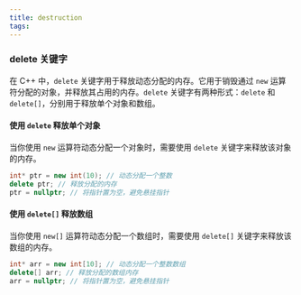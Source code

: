 ```yaml
---
title: destruction
tags:
---
```


<!--more-->

### delete 关键字 

在 C++ 中，`delete` 关键字用于释放动态分配的内存。它用于销毁通过 `new` 运算符分配的对象，并释放其占用的内存。`delete` 关键字有两种形式：`delete` 和 `delete[]`，分别用于释放单个对象和数组。

#### 使用 `delete` 释放单个对象

当你使用 `new` 运算符动态分配一个对象时，需要使用 `delete` 关键字来释放该对象的内存。

```cpp
int* ptr = new int(10); // 动态分配一个整数
delete ptr; // 释放分配的内存
ptr = nullptr; // 将指针置为空，避免悬挂指针
```

#### 使用 `delete[]` 释放数组

当你使用 `new[]` 运算符动态分配一个数组时，需要使用 `delete[]` 关键字来释放该数组的内存。

```cpp
int* arr = new int[10]; // 动态分配一个整数数组
delete[] arr; // 释放分配的数组内存
arr = nullptr; // 将指针置为空，避免悬挂指针
```

